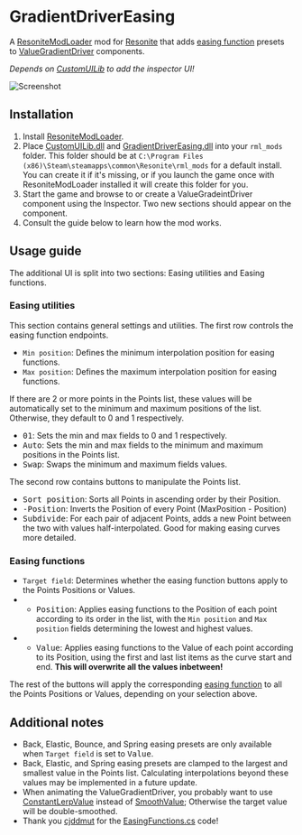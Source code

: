 # GradientDriverEasing

A [ResoniteModLoader](https://github.com/resonite-modding-group/ResoniteModLoader) mod for [Resonite](https://resonite.com/) that adds [easing function](https://easings.net/) presets to [ValueGradientDriver](https://wiki.resonite.com/Component:ValueGradientDriver) components.

*Depends on [CustomUILib](https://github.com/art0007i/CustomUILib) to add the inspector UI!*

![Screenshot](https://github.com/djsime1/GradientDriverEasing/assets/8518150/c1977850-5ec8-400d-b917-1049964dcf55)

## Installation
1. Install [ResoniteModLoader](https://github.com/resonite-modding-group/ResoniteModLoader).
2. Place [CustomUILib.dll](https://github.com/djsime1/GradientDriverEasing/releases/latest/download/CustomUILib.dll) and [GradientDriverEasing.dll](https://github.com/djsime1/GradientDriverEasing/releases/latest/download/GradientDriverEasing.dll) into your `rml_mods` folder. This folder should be at `C:\Program Files (x86)\Steam\steamapps\common\Resonite\rml_mods` for a default install. You can create it if it's missing, or if you launch the game once with ResoniteModLoader installed it will create this folder for you.
3. Start the game and browse to or create a ValueGradeintDriver component using the Inspector. Two new sections should appear on the component.
4. Consult the guide below to learn how the mod works.

## Usage guide

The additional UI is split into two sections: Easing utilities and Easing functions.

### Easing utilities

This section contains general settings and utilities. The first row controls the easing function endpoints.

- `Min position`: Defines the minimum interpolation position for easing functions.
- `Max position`: Defines the maximum interpolation position for easing functions.

If there are 2 or more points in the Points list, these values will be automatically set to the minimum and maximum positions of the list. Otherwise, they default to 0 and 1 respectively.

- <kbd>01</kbd>: Sets the min and max fields to 0 and 1 respectively.
- <kbd>Auto</kbd>: Sets the min and max fields to the minimum and maximum positions in the Points list.
- <kbd>Swap</kbd>: Swaps the minimum and maximum fields values.

The second row contains buttons to manipulate the Points list.

- <kbd>Sort position</kbd>: Sorts all Points in ascending order by their Position.
- <kbd>-Position</kbd>: Inverts the Position of every Point (MaxPosition - Position)
- <kbd>Subdivide</kbd>: For each pair of adjacent Points, adds a new Point between the two with values half-interpolated. Good for making easing curves more detailed.

### Easing functions

- `Target field`: Determines whether the easing function buttons apply to the Points Positions or Values.
- - <kbd>Position</kbd>: Applies easing functions to the Position of each point according to its order in the list, with the `Min position` and `Max position` fields determining the lowest and highest values.
- - <kbd>Value</kbd>: Applies easing functions to the Value of each point according to its Position, using the first and last list items as the curve start and end. **This will overwrite all the values inbetween!**

The rest of the buttons will apply the corresponding [easing function](https://easings.net/) to all the Points Positions or Values, depending on your selection above.

## Additional notes

- Back, Elastic, Bounce, and Spring easing presets are only available when `Target field` is set to <kbd>Value</kbd>.
- Back, Elastic, and Spring easing presets are clamped to the largest and smallest value in the Points list. Calculating interpolations beyond these values may be implemented in a future update.
- When animating the ValueGradientDriver, you probably want to use [ConstantLerpValue](https://wiki.resonite.com/Component:ConstantLerpValue) instead of [SmoothValue](https://wiki.resonite.com/Component:SmoothValue); Otherwise the target value will be double-smoothed.
- Thank you [cjddmut](https://github.com/cjddmut) for the [EasingFunctions.cs](https://gist.github.com/cjddmut/d789b9eb78216998e95c) code!
